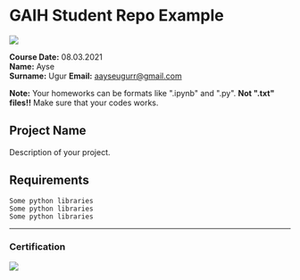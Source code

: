 # GAIH Student Repo Example
![](img/newlogo.png)

**Course Date:** 08.03.2021  
**Name:** Ayse  
**Surname:** Ugur 
**Email:** aayseugurr@gmail.com  

**Note:** Your homeworks can be formats like ".ipynb" and ".py". **Not ".txt" files!!** Make sure that your codes works.  

## Project Name
Description of your project.

## Requirements
```
Some python libraries
Some python libraries
Some python libraries
```
---

### Certification
![](img/TopLearnerCertificate.png)

